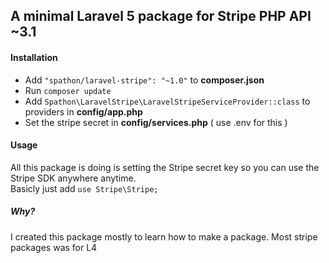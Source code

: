 ## A minimal Laravel 5 package for Stripe PHP API ~3.1

#### Installation 
* Add `"spathon/laravel-stripe": "~1.0"` to **composer.json**
* Run `composer update`
* Add `Spathon\LaravelStripe\LaravelStripeServiceProvider::class` to providers in **config/app.php**
* Set the stripe secret in **config/services.php** ( use .env for this )


#### Usage
All this package is doing is setting the Stripe secret key so you can use the Stripe SDK anywhere anytime.  
Basicly just add `use Stripe\Stripe;`

##### Why?
I created this package mostly to learn how to make a package.
Most stripe packages was for L4
